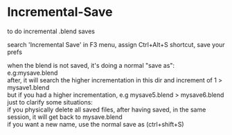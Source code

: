 # Incremental-Save
to do incremental .blend saves

search 'Incremental Save' in F3 menu, assign Ctrl+Alt+S shortcut, save your prefs

when the blend is not saved, it's doing a normal "save as": e.g:mysave.blend   
after, it will search the higher incrementation in this dir and increment of 1 > mysave1.blend   
but if you had a higher incrementation, e.g mysave5.blend > mysave6.blend
just to clarify some situations:   
if you physically delete all saved files, after having saved, in the same session, it will get back to mysave.blend   
if you want a new name, use the normal save as (ctrl+shift+S)    
